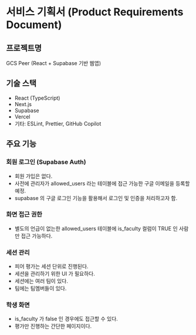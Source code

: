 # 서비스 기획서 (Product Requirements Document)

## 프로젝트명

GCS Peer (React + Supabase 기반 웹앱)

## 기술 스택

- React (TypeScript)
- Next.js
- Supabase
- Vercel
- 기타: ESLint, Prettier, GitHub Copilot

## 주요 기능

### 회원 로그인 (Supabase Auth)

- 회원 가입은 없다.
- 사전에 관리자가 allowed_users 라는 테이블에 접근 가능한 구글 이메일을 등록할 예정.
- supabase 의 구글 로그인 기능을 활용해서 로그인 및 인증을 처리하고자 함.

### 화면 접근 권한

- 별도의 언급이 없는한 allowed_users 테이블에 is_faculty 컬럼이 TRUE 인 사람만 접근 가능하다.

### 세션 관리

- 피어 평가는 세션 단위로 진행된다.
- 세션을 관리하기 위한 UI 가 필요하다.
- 세션에는 여러 팀이 있다.
- 팀에는 팀멤버들이 있다.

### 학생 화면

- is_faculty 가 false 인 경우에도 접근할 수 있다.
- 평가만 진행하는 간단한 페이지이다.
